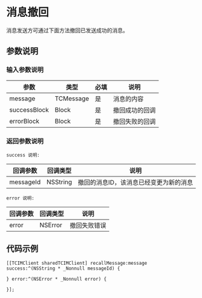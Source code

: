 # 消息撤回

消息发送方可通过下面方法撤回已发送成功的消息。

## 参数说明

### 输入参数说明

| 参数 | 类型 | 必填 | 说明 |
| - | - | - | - |
| message | TCMessage | 是 | 消息的内容 |
| successBlock | Block | 是 | 撤回成功的回调 |
| errorBlock | Block | 是 | 撤回失败的回调 |

###  返回参数说明

`success 说明:`

| 回调参数 | 回调类型 | 说明 |
| - | - | - |
| messageId | NSString | 撤回的消息ID，该消息已经变更为新的消息 |

`error 说明:`

| 回调参数 | 回调类型 | 说明 |
| - | - | - |
| error | NSError | 撤回失败错误 |

## 代码示例

```objc
[[TCIMClient sharedTCIMClient] recallMessage:message success:^(NSString * _Nonnull messageId) {

} error:^(NSError * _Nonnull error) {

}];
```

